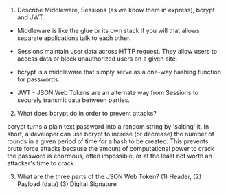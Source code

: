 <!-- Answers to the Short Answer Essay Questions go here -->

1.  Describe Middleware, Sessions (as we know them in express), bcrypt and JWT.

* Middleware is like the glue or its own stack if you will that allows separate applications talk to each other.

* Sessions maintain user data across HTTP request. They allow users to access data or block unauthorized users on a given site.

* bcrypt is a middleware that simply serve as a one-way hashing function for passwords.

* JWT - JSON Web Tokens are an alternate way from Sessions to securely transmit data between parties.

2.  What does bcrypt do in order to prevent attacks?

bcrypt turns a plain text password into a random string by 'salting' it. In short, a developer can use bcrypt to increse (or decrease) the number of rounds in a given period of time for a hash to be created. This prevents brute force attacks because the amount of computational power to crack the password is enormous, often impossible, or at the least not worth an attacker's time to crack.

3.  What are the three parts of the JSON Web Token?
    (1) Header, (2) Payload (data) (3) Digital Signature
